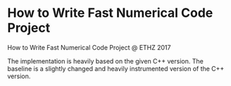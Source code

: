 # How to Write Fast Numerical Code Project
How to Write Fast Numerical Code Project @ ETHZ 2017

The implementation is heavily based on the given C++ version. The baseline is a slightly changed and heavily instrumented version of the C++ version.